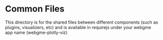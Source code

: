# Common Files
This directory is for the shared files between different components (such as plugins, visualizers, etc) and is available in requirejs under your webgme app name (webgme-plotly-viz)
